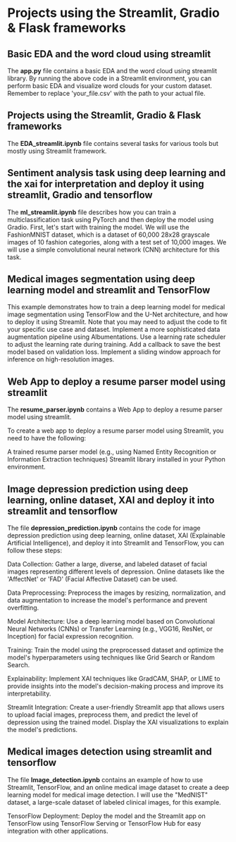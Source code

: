 # Projects using the Streamlit, Gradio & Flask frameworks 

## Basic EDA and the word cloud using streamlit 

The **app.py** file contains a basic EDA and the word cloud using streamlit library.
By running the above code in a Streamlit environment, you can perform basic EDA and visualize word clouds for your custom dataset. Remember to replace 'your_file.csv' with the path to your actual file.


## Projects using the Streamlit, Gradio & Flask frameworks 

The **EDA_streamlit.ipynb** file contains several tasks for various tools but mostly using Streamlit framework.

## Sentiment analysis task using deep learning and the xai for interpretation and deploy it using streamlit, Gradio and tensorflow

The **ml_streamlit.ipynb** file describes how you can train a multiclassification task using PyTorch and then deploy the model using Gradio. First, let's start with training the model. We will use the FashionMNIST dataset, which is a dataset of 60,000 28x28 grayscale images of 10 fashion categories, along with a test set of 10,000 images. We will use a simple convolutional neural network (CNN) architecture for this task. 

## Medical images segmentation using deep learning model and streamlit and TensorFlow

This example demonstrates how to train a deep learning model for medical image segmentation using TensorFlow and the U-Net architecture, and how to deploy it using Streamlit. Note that you may need to adjust the code to fit your specific use case and dataset. Implement a more sophisticated data augmentation pipeline using Albumentations. Use a learning rate scheduler to adjust the learning rate during training. Add a callback to save the best model based on validation loss. Implement a sliding window approach for inference on high-resolution images.

## Web App to deploy a resume parser model using streamlit

The **resume_parser.ipynb** contains a Web App to deploy a resume parser model using streamlit.

To create a web app to deploy a resume parser model using Streamlit, you need to have the following:

A trained resume parser model (e.g., using Named Entity Recognition or Information Extraction techniques)
Streamlit library installed in your Python environment.

## Image depression prediction using deep learning, online dataset, XAI and deploy it into streamlit and tensorflow

The file **depression_prediction.ipynb** contains the code for image depression prediction using deep learning, online dataset, XAI (Explainable Artificial Intelligence), and deploy it into Streamlit and TensorFlow, you can follow these steps:

Data Collection: Gather a large, diverse, and labeled dataset of facial images representing different levels of depression. Online datasets like the 'AffectNet' or 'FAD' (Facial Affective Dataset) can be used.

Data Preprocessing: Preprocess the images by resizing, normalization, and data augmentation to increase the model's performance and prevent overfitting.

Model Architecture: Use a deep learning model based on Convolutional Neural Networks (CNNs) or Transfer Learning (e.g., VGG16, ResNet, or Inception) for facial expression recognition.

Training: Train the model using the preprocessed dataset and optimize the model's hyperparameters using techniques like Grid Search or Random Search.

Explainability: Implement XAI techniques like GradCAM, SHAP, or LIME to provide insights into the model's decision-making process and improve its interpretability.

Streamlit Integration: Create a user-friendly Streamlit app that allows users to upload facial images, preprocess them, and predict the level of depression using the trained model. Display the XAI visualizations to explain the model's predictions.

## Medical images detection using streamlit and tensorflow

The file **Image_detection.ipynb** contains an example of how to use Streamlit, TensorFlow, and an online medical image dataset to create a deep learning model for medical image detection. I will use the "MedNIST" dataset, a large-scale dataset of labeled clinical images, for this example.

TensorFlow Deployment: Deploy the model and the Streamlit app on TensorFlow using TensorFlow Serving or TensorFlow Hub for easy integration with other applications.
